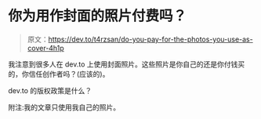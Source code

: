 # 你为用作封面的照片付费吗？

> 原文：<https://dev.to/t4rzsan/do-you-pay-for-the-photos-you-use-as-cover-4h1p>

我注意到很多人在 dev.to 上使用封面照片。这些照片是你自己的还是你付钱买的，你信任创作者吗？(应该的)。

dev.to 的版权政策是什么？

附注:我的文章只使用我自己的照片。